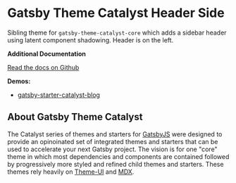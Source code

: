 # Gatsby Theme Catalyst Header Side

Sibling theme for `gatsby-theme-catalyst-core` which adds a sidebar header using latent component shadowing. Header is on the left.

**Additional Documentation**

[Read the docs on Github](https://github.com/ehowey/gatsby-theme-catalyst)

**Demos:**

- [gatsby-starter-catalyst-blog](https://gatsby-starter-catalyst-blog.netlify.com/)

## About Gatsby Theme Catalyst

The Catalyst series of themes and starters for [GatsbyJS](https://www.gatsbyjs.org/) were designed to provide an opinoinated set of integrated themes and starters that can be used to accelerate your next Gatsby project. The vision is for one "core" theme in which most dependencies and components are contained followed by progressively more styled and refined child themes and starters. These themes rely heavily on [Theme-UI](https://theme-ui.com/) and [MDX](https://mdxjs.com/getting-started/gatsby/).
